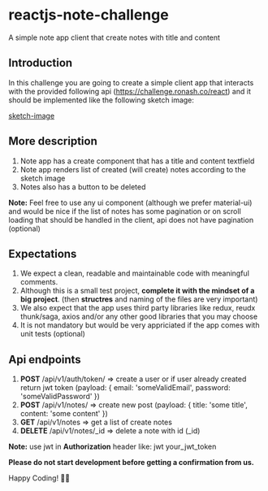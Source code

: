 # reactjs-note-challenge
A simple note app client that create notes with title and content

## Introduction

In this challenge you are going to create a simple client app that interacts with the provided following api (https://challenge.ronash.co/react) and it should be implemented like the following sketch image:

[sketch-image](https://github.com/ronashco/reactjs-note-challenge/raw/master/note_app.png)

## More description

1. Note app has a create component that has a title and content textfield
2. Note app renders list of created (will create) notes according to the sketch image
3. Notes also has a button to be deleted

**Note:** Feel free to use any ui component (although we prefer material-ui) and would be nice if the list of notes has some pagination or on scroll loading that should be handled in the client, api does not have pagination (optional)

## Expectations

1. We expect a clean, readable and maintainable code with meaningful comments.
2. Although this is a small test project, **complete it with the mindset of a big project**. (then **structres** and naming of the files are very important)
3. We also expect that the app uses third party libraries like redux, reudx thunk/saga, axios and/or any other good libraries that you may choose
4. It is not mandatory but would be very appriciated if the app comes with unit tests (optional)

## Api endpoints

1. **POST** /api/v1/auth/token/ => create a user or if user already created return jwt token (payload: { email: 'someValidEmail', password: 'someValidPassword' })
2. **POST** /api/v1/notes/ => create new post (payload: { title: 'some title', content: 'some content' })
3. **GET** /api/v1/notes => get a list of create notes
4. **DELETE** /api/v1/notes/_id => delete a note with id (_id)

**Note:** use jwt in **Authorization** header like: jwt your_jwt_token

**Please do not start development before getting a confirmation from us.**

Happy Coding! ✊🏻
